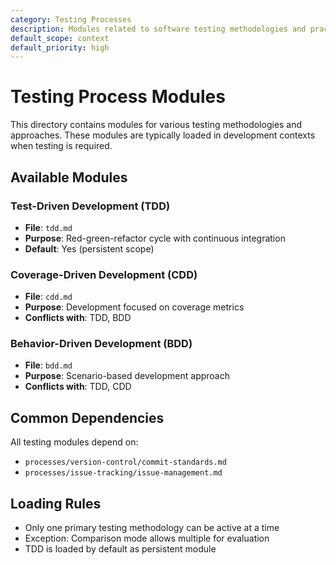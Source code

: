 ```yaml
---
category: Testing Processes
description: Modules related to software testing methodologies and practices
default_scope: context
default_priority: high
---
```


# Testing Process Modules

This directory contains modules for various testing methodologies and approaches. These modules are typically loaded in development contexts when testing is required.

## Available Modules

### Test-Driven Development (TDD)
- **File**: `tdd.md`
- **Purpose**: Red-green-refactor cycle with continuous integration
- **Default**: Yes (persistent scope)

### Coverage-Driven Development (CDD)
- **File**: `cdd.md`
- **Purpose**: Development focused on coverage metrics
- **Conflicts with**: TDD, BDD

### Behavior-Driven Development (BDD)
- **File**: `bdd.md`
- **Purpose**: Scenario-based development approach
- **Conflicts with**: TDD, CDD

## Common Dependencies
All testing modules depend on:
- `processes/version-control/commit-standards.md`
- `processes/issue-tracking/issue-management.md`

## Loading Rules
- Only one primary testing methodology can be active at a time
- Exception: Comparison mode allows multiple for evaluation
- TDD is loaded by default as persistent module